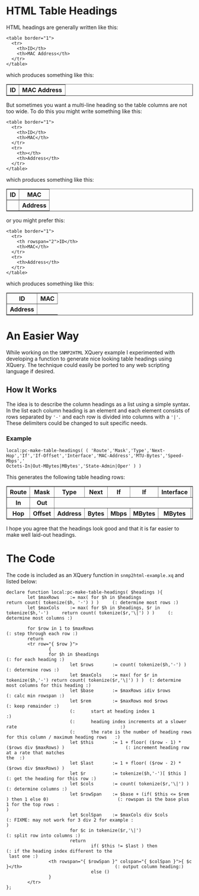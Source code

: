 # HTML Table Headings #

HTML headings are generally written like this:

```
<table border="1">
  <tr>
    <th>ID</th>
    <th>MAC Address</th>
  </tr>
</table>
```

which produces something like this:

<table border='1'>
<blockquote><tr>
<blockquote><th>ID</th>
<th>MAC Address</th>
</blockquote></tr>
</table></blockquote>

But sometimes you want a multi-line heading so the table columns are not too wide. To do this you might write something like this:

```
<table border="1">
  <tr>
    <th>ID</th>
    <th>MAC</th>
  </tr>
  <tr>
    <th></th>
    <th>Address</th>
  </tr>
</table>
```

which produces something like this:

<table border='1'>
<blockquote><tr>
<blockquote><th>ID</th>
<th>MAC</th>
</blockquote></tr>
<tr>
<blockquote><th></th>
<th>Address</th>
</blockquote></tr>
</table></blockquote>

or you might prefer this:

```
<table border="1">
  <tr>
    <th rowspan="2">ID</th>
    <th>MAC</th>
  </tr>
  <tr>
    <th>Address</th>
  </tr>
</table>
```

which produces something like this:

<table border='1'>
<blockquote><tr>
<blockquote><th>ID</th>
<th>MAC</th>
</blockquote></tr>
<tr>
<blockquote><th>Address</th>
</blockquote></tr>
</table></blockquote>

# An Easier Way #

While working on the `SNMP2HTML` XQuery example I experimented with developing a function to generate nice looking table headings using XQuery. The technique could easily be ported to any web scripting language if desired.

## How It Works ##

The idea is to describe the column headings as a list using a simple syntax. In the list each column heading is an element and each element consists of rows separated by `'-'` and each row is divided into columns with a `'|'`. These delimiters could be changed to suit specific needs.

### Example ###

```
local:pc-make-table-headings( ( 'Route','Mask','Type','Next-Hop','If','If-Offset','Interface','MAC-Address','MTU-Bytes','Speed-Mbps','
Octets-In|Out-MBytes|MBytes','State-Admin|Oper' ) )
```

This generates the following table heading rows:

<table border='1'>
<blockquote><tr>
<blockquote><th>Route</th>
<th>Mask</th>
<th>Type</th>
<th>Next</th>
<th>If</th>
<th>If</th>
<th>Interface</th>
<th>MAC</th>
<th>MTU</th>
<th>Speed</th>
<th>Octets</th>
<th>State</th>
</blockquote></tr>
<tr>
<blockquote><th>In</th>
<th>Out</th>
</blockquote></tr>
<tr>
<blockquote><th>Hop</th>
<th>Offset</th>
<th>Address</th>
<th>Bytes</th>
<th>Mbps</th>
<th>MBytes</th>
<th>MBytes</th>
<th>Admin</th>
<th>Oper</th>
</blockquote></tr>
</table></blockquote>

I hope you agree that the headings look good and that it is far easier to make well laid-out headings.

# The Code #

The code is included as an XQuery function in `snmp2html-example.xq` and listed below:

```
declare function local:pc-make-table-headings( $headings ){
        let $maxRows    := max( for $h in $headings                             return count( tokenize($h, '-') ) )     (: determine most rows :)
        let $maxCols    := max( for $h in $headings, $r in tokenize($h,'-')     return count( tokenize($r,'\|') ) )     (: determine most columns :) 

        for $row in 1 to $maxRows                                                                               (: step through each row :)
        return
        <tr row="{ $row }">
                {
                for $h in $headings                                                                             (: for each heading :)
                        let $rows       := count( tokenize($h,'-') )                                            (: determine rows :)
                        let $maxCols    := max( for $r in tokenize($h,'-') return count( tokenize($r,'\|') ) )  (: determine most columns for this heading :) 
                        let $base       := $maxRows idiv $rows                                                  (: calc min rowspan :)
                        let $rem        := $maxRows mod $rows                                                   (: keep remainder :)
                        (:      start at heading index 1                                                        :)
                        (:      heading index increments at a slower rate                                       :)
                        (:      the rate is the number of heading rows for this column / maximum heading rows   :)
                        let $this       := 1 + floor( ($row - 1) * ($rows div $maxRows) )                       (: increment heading row at a rate that matches 
the  :)
                        let $last       := 1 + floor( ($row - 2) * ($rows div $maxRows) )
                        let $r          := tokenize($h,'-')[ $this ]                                            (: get the heading for this row :)
                        let $cols       := count( tokenize($r,'\|') )                                           (: determine columns :)
                        let $rowSpan    := $base + (if( $this <= $rem ) then 1 else 0)                          (: rowspan is the base plus 1 for the top rows :
)
                        let $colSpan    := $maxCols div $cols                                                   (: FIXME: may not work for 3 div 2 for example :
)
                        for $c in tokenize($r,'\|')                                                             (: split row into columns :)
                        return
                                if( $this != $last ) then                                                       (: if the heading index different to the
 last one :)
                <th rowspan="{ $rowSpan }" colspan="{ $colSpan }">{ $c }</th>                                   (: output column heading:)
                                else ()
                }
        </tr>
};


```